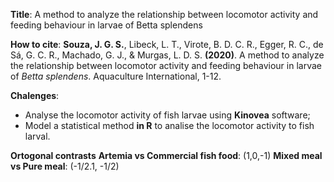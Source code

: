 **Title**: A method to analyze the relationship between locomotor activity and feeding behaviour in larvae of Betta splendens

**How to cite**: **Souza, J. G. S.**, Libeck, L. T., Virote, B. D. C. R., Egger, R. C., de Sá, G. C. R., Machado, G. J., & Murgas, L. D. S. **(2020)**. A method to analyze the relationship between locomotor activity and feeding behaviour in larvae of *Betta splendens*. Aquaculture International, 1-12.

**Chalenges**: 
- Analyse the locomotor activity of fish larvae using **Kinovea** software; 
- Model a statistical method **in R** to analise the locomotor activity to fish larval.

**Ortogonal contrasts**
**Artemia vs Commercial fish food**: (1,0,-1)
**Mixed meal vs Pure meal**: (-1/2.1, -1/2)



